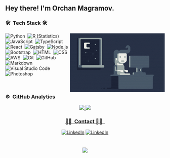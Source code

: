<h2> Hey there! I'm Orchan Magramov. </h2>
<h3> 🛠 &nbsp;Tech Stack 🛠</h3>

<img alt="Night Coding" src="https://raw.githubusercontent.com/AVS1508/AVS1508/master/assets/Night-Coding.gif" align="right"/>

![Python](https://img.shields.io/badge/-Python-05122A?style=flat&logo=python)&nbsp;
![R (Statistics)](https://img.shields.io/badge/-R-05122A?style=flat&logo=R&logoColor=276DC3)\
![JavaScript](https://img.shields.io/badge/-JavaScript-05122A?style=flat&logo=javascript)&nbsp;
![TypeScript](https://img.shields.io/badge/TypeScript-007ACC?style=flat&logo=react)&nbsp;
![React](https://img.shields.io/badge/-React-05122A?style=flat&logo=react)&nbsp;
![Gatsby](https://img.shields.io/badge/Gatsby-663399?style=flat&logo=react)&nbsp;
![Node.js](https://img.shields.io/badge/-Node.js-05122A?style=flat&logo=node.js)\
![Bootstrap](https://img.shields.io/badge/-Bootstrap-05122A?style=flat&logo=bootstrap&logoColor=563D7C)&nbsp;
![HTML](https://img.shields.io/badge/-HTML-05122A?style=flat&logo=HTML5)&nbsp;
![CSS](https://img.shields.io/badge/-CSS-05122A?style=flat&logo=CSS3&logoColor=1572B6)\
![AWS](https://img.shields.io/badge/AWS-%23FF9900.svg?&style=for-the-badge&logo=amazon-aws&logoColor=white&style=flat)&nbsp;
![Git](https://img.shields.io/badge/-Git-05122A?style=flat&logo=git)&nbsp;
![GitHub](https://img.shields.io/badge/-GitHub-05122A?style=flat&logo=github)&nbsp;
![Markdown](https://img.shields.io/badge/-Markdown-05122A?style=flat&logo=markdown)\
![Visual Studio Code](https://img.shields.io/badge/-Visual%20Studio%20Code-05122A?style=flat&logo=visual-studio-code&logoColor=007ACC)&nbsp;
![Photoshop](https://img.shields.io/badge/-Photoshop-05122A?style=flat&logo=adobe-photoshop)&nbsp;




<br/>

### ⚙️ &nbsp;GitHub Analytics

<p align="center">
<a href="https://github.com/OrchaniousS">
  <img height="180em" src="https://github-readme-stats.vercel.app/api?username=OrchaniousS&theme=algolia&show_icons=true&include_all_commits=true&count_private=true" />
  <img height="180em" src="https://github-readme-stats.vercel.app/api/top-langs/?username=OrchaniousS&theme=algolia&layout=compact&langs_count=8" />
</p>

<h3 align="center" > 🤝🏻 &nbsp;Contact 🤝🏻 &nbsp; </h3>
<p align="center"> 
<a href="https://www.linkedin.com/in/orchan-magramov"><img alt="LinkedIn" src="https://img.shields.io/badge/LinkedIn-Orchan%20Magramov-blue?style=flat-square&logo=linkedin"></a>
  <a href="https://www.codewars.com/users/OrchaniousS"><img alt="LinkedIn" src="https://img.shields.io/badge/Codewars-Orchan%20Magramov-red?style=flat-square"></a>
<div align="center" style="margin: 40px 0">
    <a href="https://github.com/antonkomarev/github-profile-views-counter">
        <img width="175px" src="https://komarev.com/ghpvc/?username=OrchaniousS&color=red&style=plastic&label=PROFILE+VIEWS">
    </a>
</div>
</p>

